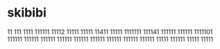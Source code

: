 # skibibi
11
111
1111
111111
11112
11111
11111
11411
11111
1111111
111141
111111
111111
1111101
111111
111111
111111
111111
111111
111111
111111
111111
111111
11111
111111
11111
11111
